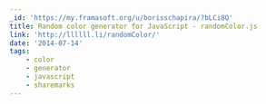 ```yaml
---
_id: 'https://my.framasoft.org/u/borisschapira/?bLCi8Q'
title: Random color generator for JavaScript - randomColor.js
link: 'http://llllll.li/randomColor/'
date: '2014-07-14'
tags:
    - color
    - generator
    - javascript
    - sharemarks
---
```


<div class="markdown"><p></p></div>
